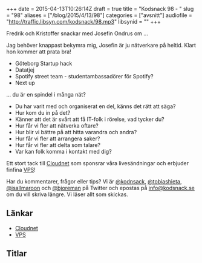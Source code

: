 +++
date = 2015-04-13T10:26:14Z
draft = true
title = "Kodsnack 98 - "
slug = "98"
aliases = ["/blog/2015/4/13/98"]
categories = ["avsnitt"]
audiofile = "http://traffic.libsyn.com/kodsnack/98.mp3"
libsynid = ""
+++

Fredrik och Kristoffer snackar med Josefin Ondrus om …

Jag behöver knappast bekymra mig, Josefin är ju nätverkare på heltid. Klart hon kommer att prata bra!

* Göteborg Startup hack
* Datatjej
* Spotify street team - studentambassadörer för Spotify?
* Next up

… du är en spindel i många nät?

* Du har varit med och organiserat en del, känns det rätt att säga?
* Hur kom du in på det?
* Känner att det är svårt att få IT-folk i rörelse, vad tycker du?
* Hur får vi fler att nätverka oftare?
* Hur blir vi bättre på att hitta varandra och andra?
* Hur får vi fler att arrangera saker?
* Hur får vi fler att delta som talare?
* Var kan folk komma i kontakt med dig?

Ett stort tack till [Cloudnet](http://www.cloudnet.se) som sponsrar våra livesändningar och erbjuder finfina  [VPS](http://en.wikipedia.org/wiki/Virtual_private_server)!

Har du kommentarer, frågor eller tips? Vi är [@kodnsack](https://www.twitter.com/kodsnack), [@tobiashieta](https://www.twitter.com/tobiashieta), [@isallmaroon](https://www.twitter.com/isallmaroon) och [@bjoreman](https://www.twitter.com/bjoreman) på Twitter och epostas på [info@kodsnack.se](mailto:info@kodsnack.se) om du vill skriva längre. Vi läser allt som skickas.

## Länkar ##
* [Cloudnet](http://www.cloudnet.se)
* [VPS](http://en.wikipedia.org/wiki/Virtual_private_server)

## Titlar ##
